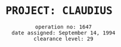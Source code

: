 
<html>
  <head>
    <title>Project: Claudius</title>
    <meta charset="utf8">
    <style>
      #info {
        text-align: center;
        font-family: monospace;
        }
      ul {
        list-style-type: none;
      }
    </style>
  </head>
  <body>
  <div id="info">
    <h1>PROJECT: CLAUDIUS</h1>
    <ul>
      <li>operation no: 1647</li>
      <li>date assigned: September 14, 1994</li>
      <li>clearance level: 29</li>
    </ul>
  </div>
  </body>
</html>
